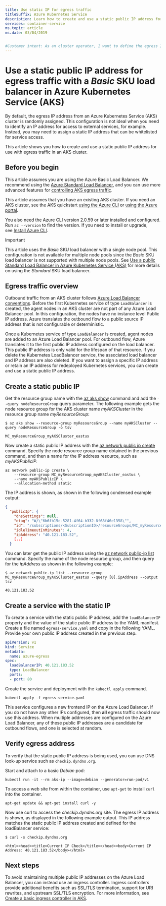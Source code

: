 ```yaml
---
title: Use static IP for egress traffic
titleSuffix: Azure Kubernetes Service
description: Learn how to create and use a static public IP address for egress traffic in an Azure Kubernetes Service (AKS) cluster
services: container-service
ms.topic: article
ms.date: 03/04/2019


#Customer intent: As an cluster operator, I want to define the egress IP address to control the flow of traffic from a known, defined address.
---
```


# Use a static public IP address for egress traffic with a *Basic* SKU load balancer in Azure Kubernetes Service (AKS)

By default, the egress IP address from an Azure Kubernetes Service (AKS) cluster is randomly assigned. This configuration is not ideal when you need to identify an IP address for access to external services, for example. Instead, you may need to assign a static IP address that can be whitelisted for service access.

This article shows you how to create and use a static public IP address for use with egress traffic in an AKS cluster.

## Before you begin

This article assumes you are using the Azure Basic Load Balancer.  We recommend using the [Azure Standard Load Balancer](https://docs.microsoft.com/azure/load-balancer/load-balancer-standard-overview), and you can use more advanced features for [controlling AKS egress traffic](https://docs.microsoft.com/azure/aks/limit-egress-traffic).

This article assumes that you have an existing AKS cluster. If you need an AKS cluster, see the AKS quickstart [using the Azure CLI][aks-quickstart-cli] or [using the Azure portal][aks-quickstart-portal].

You also need the Azure CLI version 2.0.59 or later installed and configured. Run `az --version` to find the version. If you need to install or upgrade, see [Install Azure CLI][install-azure-cli].

> [!IMPORTANT]
> This article uses the *Basic* SKU load balancer with a single node pool. This configuration is not available for multiple node pools since the *Basic* SKU load balancer is not supported with multiple node pools. See [Use a public Standard Load Balancer in Azure Kubernetes Service (AKS)][slb] for more details on using the *Standard* SKU load balancer.

## Egress traffic overview

Outbound traffic from an AKS cluster follows [Azure Load Balancer conventions][outbound-connections]. Before the first Kubernetes service of type `LoadBalancer` is created, the agent nodes in an AKS cluster are not part of any Azure Load Balancer pool. In this configuration, the nodes have no instance level Public IP address. Azure translates the outbound flow to a public source IP address that is not configurable or deterministic.

Once a Kubernetes service of type `LoadBalancer` is created, agent nodes are added to an Azure Load Balancer pool. For outbound flow, Azure translates it to the first public IP address configured on the load balancer. This public IP address is only valid for the lifespan of that resource. If you delete the Kubernetes LoadBalancer service, the associated load balancer and IP address are also deleted. If you want to assign a specific IP address or retain an IP address for redeployed Kubernetes services, you can create and use a static public IP address.

## Create a static public IP

Get the resource group name with the [az aks show][az-aks-show] command and add the `--query nodeResourceGroup` query parameter. The following example gets the node resource group for the AKS cluster name *myAKSCluster* in the resource group name *myResourceGroup*:

```azurecli-interactive
$ az aks show --resource-group myResourceGroup --name myAKSCluster --query nodeResourceGroup -o tsv

MC_myResourceGroup_myAKSCluster_eastus
```

Now create a static public IP address with the [az network public ip create][az-network-public-ip-create] command. Specify the node resource group name obtained in the previous command, and then a name for the IP address resource, such as *myAKSPublicIP*:

```azurecli-interactive
az network public-ip create \
    --resource-group MC_myResourceGroup_myAKSCluster_eastus \
    --name myAKSPublicIP \
    --allocation-method static
```

The IP address is shown, as shown in the following condensed example output:

```json
{
  "publicIp": {
    "dnsSettings": null,
    "etag": "W/\"6b6fb15c-5281-4f64-b332-8f68f46e1358\"",
    "id": "/subscriptions/<SubscriptionID>/resourceGroups/MC_myResourceGroup_myAKSCluster_eastus/providers/Microsoft.Network/publicIPAddresses/myAKSPublicIP",
    "idleTimeoutInMinutes": 4,
    "ipAddress": "40.121.183.52",
    [..]
  }
```

You can later get the public IP address using the [az network public-ip list][az-network-public-ip-list] command. Specify the name of the node resource group, and then query for the *ipAddress* as shown in the following example:

```azurecli-interactive
$ az network public-ip list --resource-group MC_myResourceGroup_myAKSCluster_eastus --query [0].ipAddress --output tsv

40.121.183.52
```

## Create a service with the static IP

To create a service with the static public IP address, add the `loadBalancerIP` property and the value of the static public IP address to the YAML manifest. Create a file named `egress-service.yaml` and copy in the following YAML. Provide your own public IP address created in the previous step.

```yaml
apiVersion: v1
kind: Service
metadata:
  name: azure-egress
spec:
  loadBalancerIP: 40.121.183.52
  type: LoadBalancer
  ports:
  - port: 80
```

Create the service and deployment with the `kubectl apply` command.

```console
kubectl apply -f egress-service.yaml
```

This service configures a new frontend IP on the Azure Load Balancer. If you do not have any other IPs configured, then **all** egress traffic should now use this address. When multiple addresses are configured on the Azure Load Balancer, any of these public IP addresses are a candidate for outbound flows, and one is selected at random.

## Verify egress address

To verify that the static public IP address is being used, you can use DNS look-up service such as `checkip.dyndns.org`.

Start and attach to a basic *Debian* pod:

```console
kubectl run -it --rm aks-ip --image=debian --generator=run-pod/v1
```

To access a web site from within the container, use `apt-get` to install `curl` into the container.

```console
apt-get update && apt-get install curl -y
```

Now use curl to access the *checkip.dyndns.org* site. The egress IP address is shown, as displayed in the following example output. This IP address matches the static public IP address created and defined for the loadBalancer service:

```console
$ curl -s checkip.dyndns.org

<html><head><title>Current IP Check</title></head><body>Current IP Address: 40.121.183.52</body></html>
```

## Next steps

To avoid maintaining multiple public IP addresses on the Azure Load Balancer, you can instead use an ingress controller. Ingress controllers provide additional benefits such as SSL/TLS termination, support for URI rewrites, and upstream SSL/TLS encryption. For more information, see [Create a basic ingress controller in AKS][ingress-aks-cluster].

<!-- LINKS - internal -->
[az-network-public-ip-create]: /cli/azure/network/public-ip#az-network-public-ip-create
[az-network-public-ip-list]: /cli/azure/network/public-ip#az-network-public-ip-list
[az-aks-show]: /cli/azure/aks#az-aks-show
[azure-cli-install]: /cli/azure/install-azure-cli
[ingress-aks-cluster]: ./ingress-basic.md
[outbound-connections]: ../load-balancer/load-balancer-outbound-connections.md#scenarios
[public-ip-create]: /cli/azure/network/public-ip#az-network-public-ip-create
[aks-quickstart-cli]: kubernetes-walkthrough.md
[aks-quickstart-portal]: kubernetes-walkthrough-portal.md
[install-azure-cli]: /cli/azure/install-azure-cli
[slb]: load-balancer-standard.md
